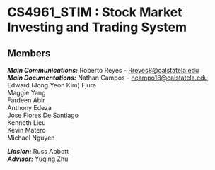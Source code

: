 # CS4961_STIM : Stock Market Investing and Trading System

## Members
___Main Communications:___ Roberto Reyes - Rreyes8@calstatela.edu\
___Main Documentations:___ Nathan Campos - ncampo18@calstatela.edu\
Edward (Jong Yeon Kim) Fjura\
Maggie Yang\
Fardeen Abir\
Anthony Edeza\
Jose Flores De Santiago\
Kenneth Lieu\
Kevin Matero\
Michael Nguyen

___Liasion:___ Russ Abbott\
___Advisor:___ Yuqing Zhu
